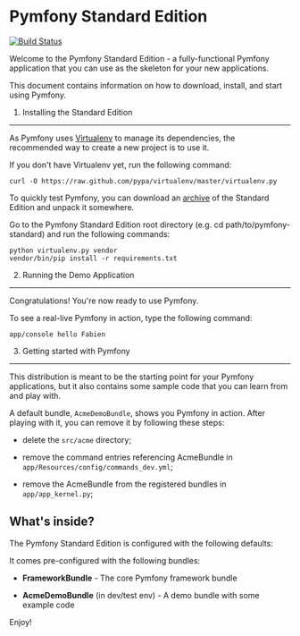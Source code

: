 Pymfony Standard Edition
========================

[![Build Status][0]][1]

Welcome to the Pymfony Standard Edition - a fully-functional Pymfony
application that you can use as the skeleton for your new applications.

This document contains information on how to download, install, and start
using Pymfony.


1) Installing the Standard Edition
----------------------------------

As Pymfony uses [Virtualenv][2] to manage its dependencies, the recommended way
to create a new project is to use it.

If you don't have Virtualenv yet, run the following command:

    curl -O https://raw.github.com/pypa/virtualenv/master/virtualenv.py

To quickly test Pymfony, you can download an [archive][3] of the Standard
Edition and unpack it somewhere.

Go to the Pymfony Standard Edition root directory (e.g. cd path/to/pymfony-standard) and run the following commands:

    python virtualenv.py vendor
    vendor/bin/pip install -r requirements.txt

2) Running the Demo Application
-------------------------------

Congratulations! You're now ready to use Pymfony.

To see a real-live Pymfony in action, type the following command:

    app/console hello Fabien


3) Getting started with Pymfony
-------------------------------

This distribution is meant to be the starting point for your Pymfony
applications, but it also contains some sample code that you can learn from
and play with.

A default bundle, `AcmeDemoBundle`, shows you Pymfony in action. After
playing with it, you can remove it by following these steps:

  * delete the `src/acme` directory;

  * remove the command entries referencing AcmeBundle in `app/Resources/config/commands_dev.yml`;

  * remove the AcmeBundle from the registered bundles in `app/app_kernel.py`;


What's inside?
--------------

The Pymfony Standard Edition is configured with the following defaults:

It comes pre-configured with the following bundles:

  * **FrameworkBundle** - The core Pymfony framework bundle

  * **AcmeDemoBundle** (in dev/test env) - A demo bundle with some example
    code

Enjoy!

[0]: https://travis-ci.org/alquerci/pymfony-standard.png?branch=master
[1]: https://travis-ci.org/alquerci/pymfony-standard
[2]: http://www.virtualenv.org
[3]: https://github.com/alquerci/pymfony-standard/archive/master.zip

